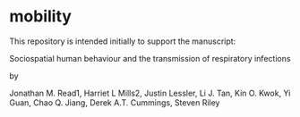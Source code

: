# mobility
This repository is intended initially to support the manuscript:

Sociospatial human behaviour and the transmission of respiratory infections

by 

Jonathan M. Read1, 
Harriet L Mills2, 
Justin Lessler, 
Li J. Tan, 
Kin O. Kwok, 
Yi Guan, 
Chao Q. Jiang, 
Derek A.T. Cummings, 
Steven Riley
